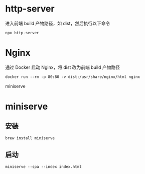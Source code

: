 # http-server
进入前端 build 产物路径，如 dist，然后执行以下命令
```
npx http-server
```

# Nginx
通过 Docker 启动 Nginx，将 dist 改为前端 build 产物路径
```
docker run --rm -p 80:80 -v dist:/usr/share/nginx/html nginx
```

miniserve
# miniserve
## 安装
```
brew install miniserve
```
## 启动
```
miniserve --spa --index index.html
```
